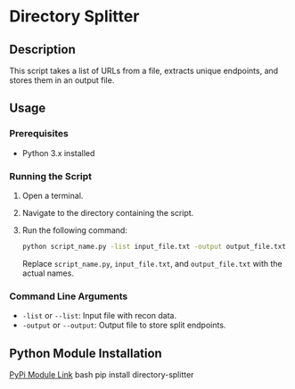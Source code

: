  

# Directory Splitter

## Description
This script takes a list of URLs from a file, extracts unique endpoints, and stores them in an output file.

## Usage

### Prerequisites
- Python 3.x installed

### Running the Script
1. Open a terminal.
2. Navigate to the directory containing the script.
3. Run the following command:

    ```bash
    python script_name.py -list input_file.txt -output output_file.txt
    ```

    Replace `script_name.py`, `input_file.txt`, and `output_file.txt` with the actual names.

### Command Line Arguments
- `-list` or `--list`: Input file with recon data.
- `-output` or `--output`: Output file to store split endpoints.

## Python Module Installation
[PyPi Module Link](https://pypi.org/project/directory-splitter/1.0.0/ )
bash
pip install directory-splitter

 

